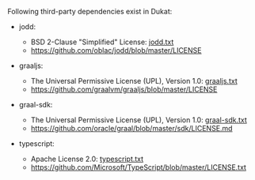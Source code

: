 Following third-party dependencies exist in Dukat:
    
* jodd:
    * BSD 2-Clause "Simplified" License: [jodd.txt](jodd.txt)
    * https://github.com/oblac/jodd/blob/master/LICENSE            

* graaljs:
    * The Universal Permissive License (UPL), Version 1.0: [graaljs.txt](graaljs.txt)
    * https://github.com/graalvm/graaljs/blob/master/LICENSE    
    
* graal-sdk:
    * The Universal Permissive License (UPL), Version 1.0: [graal-sdk.txt](graal-sdk.txt)
    * https://github.com/oracle/graal/blob/master/sdk/LICENSE.md
            
* typescript:
    * Apache License 2.0: [typescript.txt](typescript.txt)
    * https://github.com/Microsoft/TypeScript/blob/master/LICENSE.txt
    
            
